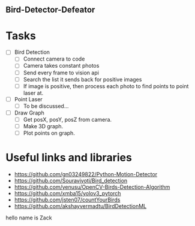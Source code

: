 ## Bird-Detector-Defeator
# Tasks
- [ ] Bird Detection
  - [ ] Connect camera to code
  - [ ] Camera takes constant photos
  - [ ] Send every frame to vision api
  - [ ] Search the list it sends back for positive images
  - [ ] If image is positive, then process each photo to find points to point laser at.
- [ ] Point Laser
  - [ ] To be discussed...
- [ ] Draw Graph
  - [ ] Get posX, posY, posZ from camera.
  - [ ] Make 3D graph.
  - [ ] Plot points on graph.

# Useful links and libraries 
  - https://github.com/gn03249822/Python-Motion-Detector 
  - https://github.com/Souravjyoti/Bird_detection
  - https://github.com/yenusu/OpenCV-Birds-Detection-Algorithm
  - https://github.com/xmba15/yolov3_pytorch
  - https://github.com/jsten07/countYourBirds
  - https://github.com/akshayvermadtu/BirdDetectionML

hello name is Zack